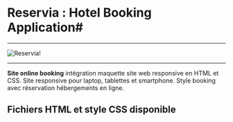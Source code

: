 # Reservia : Hotel Booking Application#

-------------------------- 

![Reservia!](https://user-images.githubusercontent.com/86949841/194261549-a50f7fb0-0607-4319-8438-02c1c0e85a83.png)

---------------------------

**Site online booking** intégration maquette site web responsive en HTML et CSS. Site responsive pour laptop, tablettes et smartphone. Style booking avec réservation hébergements en ligne.

## Fichiers HTML et style CSS disponible

